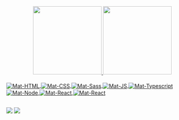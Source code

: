 <div align="center">
  <a href="https://github.com/mjacoud">
  <img height="180em" src="https://github-readme-stats.vercel.app/api?username=mjacoud&show_icons=true&theme=dark&include_all_commits=true&count_private=true"/>
  <img height="180em" src="https://github-readme-stats.vercel.app/api/top-langs/?username=mjacoud&layout=compact&langs_count=7&theme=dark"/>
</div>
<div style="display: inline_block"><br>
  <img align="center" alt="Mat-HTML" src="https://img.shields.io/badge/HTML5-E34F26?style=for-the-badge&logo=html5&logoColor=white")>
  <img align="center" alt="Mat-CSS" src="https://img.shields.io/badge/CSS3-1572B6?style=for-the-badge&logo=css3&logoColor=white)">
    <img align="center" alt="Mat-Sass"src="https://img.shields.io/badge/Sass-CC6699?style=for-the-badge&logo=sass&logoColor=white">
  <img align="center" alt="Mat-JS" src="https://img.shields.io/badge/JavaScript-F7DF1E?style=for-the-badge&logo=javascript&logoColor=black">
  <img align="center" alt="Mat-Typescript" src="https://img.shields.io/badge/TypeScript-007ACC?style=for-the-badge&logo=typescript&logoColor=white">
  <img align="center" alt="Mat-Node" src="https://img.shields.io/badge/Node.js-43853D?style=for-the-badge&logo=node.js&logoColor=white">
  <img align="center" alt="Mat-React" src="https://img.shields.io/badge/React-20232A?style=for-the-badge&logo=react&logoColor=61DAFB">
  <img align="center" alt="Mat-React" src="https://img.shields.io/badge/Jest-323330?style=for-the-badge&logo=Jest&logoColor=white">
</div>
  
  ##
 
<div> 
  <a href = "mailto:jacoud.matheus@gmail.com"><img src="https://img.shields.io/badge/-Gmail-%23333?style=for-the-badge&logo=gmail&logoColor=white" target="_blank"></a>
  <a href="www.linkedin.com/in/jacoud-matheus" target="_blank"><img src="https://img.shields.io/badge/-LinkedIn-%230077B5?style=for-the-badge&logo=linkedin&logoColor=white" target="_blank"></a> 
 
</div>
